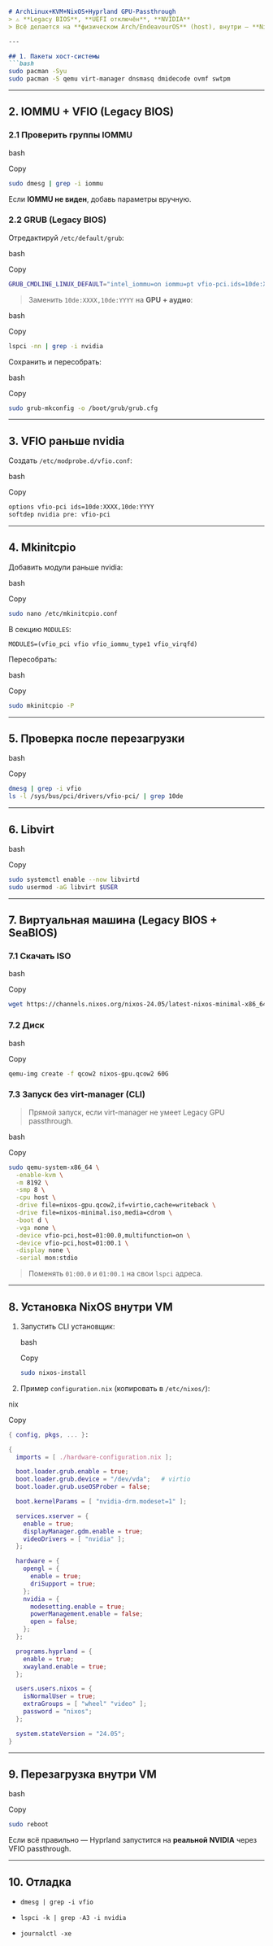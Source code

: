 
````markdown
# ArchLinux+KVM+NixOS+Hyprland GPU-Passthrough  
> ⚠️ **Legacy BIOS**, **UEFI отключён**, **NVIDIA**  
> Всё делается на **физическом Arch/EndeavourOS** (host), внутри — **NixOS** с **Hyprland** и **GPU passthrough**.

---

## 1. Пакеты хост-системы
```bash
sudo pacman -Syu
sudo pacman -S qemu virt-manager dnsmasq dmidecode ovmf swtpm
````

---

## 2. IOMMU + VFIO (Legacy BIOS)

### 2.1 Проверить группы IOMMU

bash

Copy

```bash
sudo dmesg | grep -i iommu
```

Если **IOMMU не виден**, добавь параметры вручную.

### 2.2 GRUB (Legacy BIOS)

Отредактируй `/etc/default/grub`:

bash

Copy

```bash
GRUB_CMDLINE_LINUX_DEFAULT="intel_iommu=on iommu=pt vfio-pci.ids=10de:XXXX,10de:YYYY kvm.ignore_msrs=1"
```

> Заменить `10de:XXXX,10de:YYYY` на **GPU + аудио**:

bash

Copy

```bash
lspci -nn | grep -i nvidia
```

Сохранить и пересобрать:

bash

Copy

```bash
sudo grub-mkconfig -o /boot/grub/grub.cfg
```

---

## 3. VFIO раньше nvidia

Создать `/etc/modprobe.d/vfio.conf`:

bash

Copy

```bash
options vfio-pci ids=10de:XXXX,10de:YYYY
softdep nvidia pre: vfio-pci
```

---

## 4. Mkinitcpio

Добавить модули раньше nvidia:

bash

Copy

```bash
sudo nano /etc/mkinitcpio.conf
```

В секцию `MODULES`:

`MODULES=(vfio_pci vfio vfio_iommu_type1 vfio_virqfd)`

Пересобрать:

bash

Copy

```bash
sudo mkinitcpio -P
```

---

## 5. Проверка после перезагрузки

bash

Copy

```bash
dmesg | grep -i vfio
ls -l /sys/bus/pci/drivers/vfio-pci/ | grep 10de
```

---

## 6. Libvirt

bash

Copy

```bash
sudo systemctl enable --now libvirtd
sudo usermod -aG libvirt $USER
```

---

## 7. Виртуальная машина (Legacy BIOS + SeaBIOS)

### 7.1 Скачать ISO

bash

Copy

```bash
wget https://channels.nixos.org/nixos-24.05/latest-nixos-minimal-x86_64-linux.iso
```

### 7.2 Диск

bash

Copy

```bash
qemu-img create -f qcow2 nixos-gpu.qcow2 60G
```

### 7.3 Запуск без virt-manager (CLI)

> Прямой запуск, если virt-manager не умеет Legacy GPU passthrough.

bash

Copy

```bash
sudo qemu-system-x86_64 \
  -enable-kvm \
  -m 8192 \
  -smp 8 \
  -cpu host \
  -drive file=nixos-gpu.qcow2,if=virtio,cache=writeback \
  -drive file=nixos-minimal.iso,media=cdrom \
  -boot d \
  -vga none \
  -device vfio-pci,host=01:00.0,multifunction=on \
  -device vfio-pci,host=01:00.1 \
  -display none \
  -serial mon:stdio
```

> Поменять `01:00.0` и `01:00.1` на свои `lspci` адреса.

---

## 8. Установка NixOS внутри VM

1. Запустить CLI установщик:
    
    bash
    
    Copy
    
    ```bash
    sudo nixos-install
    ```
    
2. Пример `configuration.nix` (копировать в `/etc/nixos/`):
    

nix

Copy

```nix
{ config, pkgs, ... }:

{
  imports = [ ./hardware-configuration.nix ];

  boot.loader.grub.enable = true;
  boot.loader.grub.device = "/dev/vda";   # virtio
  boot.loader.grub.useOSProber = false;

  boot.kernelParams = [ "nvidia-drm.modeset=1" ];

  services.xserver = {
    enable = true;
    displayManager.gdm.enable = true;
    videoDrivers = [ "nvidia" ];
  };

  hardware = {
    opengl = {
      enable = true;
      driSupport = true;
    };
    nvidia = {
      modesetting.enable = true;
      powerManagement.enable = false;
      open = false;
    };
  };

  programs.hyprland = {
    enable = true;
    xwayland.enable = true;
  };

  users.users.nixos = {
    isNormalUser = true;
    extraGroups = [ "wheel" "video" ];
    password = "nixos";
  };

  system.stateVersion = "24.05";
}
```

---

## 9. Перезагрузка внутри VM

bash

Copy

```bash
sudo reboot
```

Если всё правильно — Hyprland запустится на **реальной NVIDIA** через VFIO passthrough.

---

## 10. Отладка

- `dmesg | grep -i vfio`
    
- `lspci -k | grep -A3 -i nvidia`
    
- `journalctl -xe`